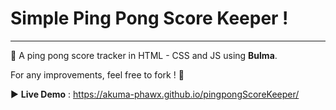 # Simple Ping Pong Score Keeper !

---

:tennis: A ping pong score tracker in HTML - CSS and JS using **Bulma**.

For any improvements, feel free to fork ! :thought_balloon:

:arrow_forward: **Live Demo** : https://akuma-phawx.github.io/pingpongScoreKeeper/
